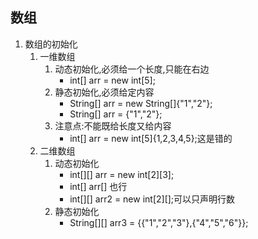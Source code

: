 ## 数组
1. 数组的初始化
    1. 一维数组
        1. 动态初始化,必须给一个长度,只能在右边
            - int[] arr = new int[5];
        2. 静态初始化,必须给定内容
            - String[] arr = new String[]{"1","2"};
            - String[] arr = {"1","2"};
        3. 注意点:不能既给长度又给内容
            - int[] arr = new int[5]{1,2,3,4,5};这是错的
    2. 二维数组
        1. 动态初始化
            - int[][] arr = new int[2][3];
            - int[] arr[] 也行
            - int[][] arr2 = new int[2][];可以只声明行数
        2. 静态初始化
            - String[][] arr3 = {{"1","2","3"},{"4","5","6"}};